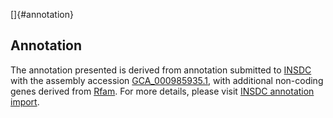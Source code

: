 []{#annotation}

Annotation
----------

The annotation presented is derived from annotation submitted to
[INSDC](http://www.insdc.org) with the assembly accession
[GCA\_000985935.1](http://www.ebi.ac.uk/ena/data/view/GCA_000985935.1),
with additional non-coding genes derived from
[Rfam](http://rfam.xfam.org/). For more details, please visit [INSDC
annotation
import](http://ensemblgenomes.org/info/data/insdc_annotation).
